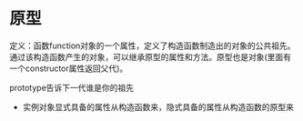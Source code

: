 # 原型
定义：函数function对象的一个属性，定义了构造函数制造出的对象的公共祖先。通过该构造函数产生的对象，可以继承原型的属性和方法。原型也是对象(里面有一个constructor属性返回父代)。

prototype告诉下一代谁是你的祖先

- 实例对象显式具备的属性从构造函数来，隐式具备的属性从构造函数的原型来